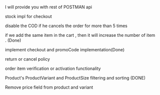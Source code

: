  
I will provide you with rest of POSTMAN api


stock impl for checkout

disable the COD if he cancels the order for more than 5 times

if we add the same item in the cart , then it will increase the number of item . (Done)

implement checkout and promoCode implementation(Done)

return or cancel policy

order item verification or activation functionality

Product's ProductVariant and ProductSize filtering and sorting (DONE)

Remove price field from product and variant 

